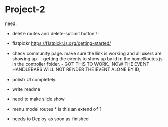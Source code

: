 # Project-2

need:

- delete routes and delete-submit button!!!

- flatpickr https://flatpickr.js.org/getting-started/

- check community page. make sure the link is working and all users are showing up- - getting the events to show up by id in the homeRoutes.js in the controller folder. - GOT THIS TO WORK.. NOW THE EVENT HANDLEBARS WILL NOT RENDER THE EVENT ALONE BY ID;

- polish UI completely. 

- write readme

- need to make slide show

- menu model routes * is this an extend of ?

- needs to Deploy as soon as finished
